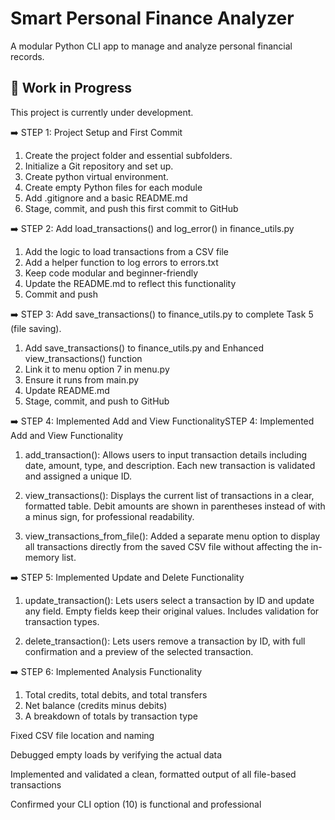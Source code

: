 # Smart Personal Finance Analyzer

A modular Python CLI app to manage and analyze personal financial records.

## 🚧 Work in Progress

This project is currently under development.


➡️ STEP 1: Project Setup and First Commit
1. Create the project folder and essential subfolders. 
2. Initialize a Git repository and set up.
3. Create python virtual environment.
4. Create empty Python files for each module
5. Add .gitignore and a basic README.md
6. Stage, commit, and push this first commit to GitHub


➡️ STEP 2: Add load_transactions() and log_error() in finance_utils.py
1. Add the logic to load transactions from a CSV file
2. Add a helper function to log errors to errors.txt
3. Keep code modular and beginner-friendly
4. Update the README.md to reflect this functionality
5. Commit and push


➡️ STEP 3: Add save_transactions() to finance_utils.py to complete Task 5 (file saving). 
1. Add save_transactions() to finance_utils.py and Enhanced view_transactions() function
2. Link it to menu option 7 in menu.py
3. Ensure it runs from main.py
4. Update README.md
5. Stage, commit, and push to GitHub

➡️ STEP 4: Implemented Add and View FunctionalitySTEP 4: Implemented Add and View Functionality
1. add_transaction(): Allows users to input transaction details including date, amount, type, and description. Each new transaction is validated and assigned a unique ID.

2. view_transactions(): Displays the current list of transactions in a clear, formatted table. Debit amounts are shown in parentheses instead of with a minus sign, for professional readability.

3. view_transactions_from_file(): Added a separate menu option to display all transactions directly from the saved CSV file without affecting the in-memory list.

➡️ STEP 5: Implemented Update and Delete Functionality
1. update_transaction(): Lets users select a transaction by ID and update any field. Empty fields keep their original values. Includes validation for transaction types.

2. delete_transaction(): Lets users remove a transaction by ID, with full confirmation and a preview of the selected transaction.

➡️ STEP 6: Implemented Analysis Functionality
1. Total credits, total debits, and total transfers
2. Net balance (credits minus debits)
3. A breakdown of totals by transaction type








Fixed CSV file location and naming

Debugged empty loads by verifying the actual data

Implemented and validated a clean, formatted output of all file-based transactions

Confirmed your CLI option (10) is functional and professional
